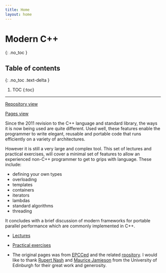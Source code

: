 ```yaml
---
title: Home
layout: home
---
```


# Modern C++ 
{: .no_toc }

## Table of contents
{: .no_toc .text-delta }

1. TOC
{:toc}

---

[Repository view](https://github.com/fum-cs/adv-prog/)

[Pages view](https://fum-cs.github.io/adv-prog)

Since the 2011 revision to the C++ language and standard library, the
ways it is now being used are quite different. Used well, these
features enable the programmer to write elegant, reusable and portable
code that runs efficiently on a variety of architectures.

However it is still a very large and complex tool. This set of
lectures and practical exercises, will cover a minimal set of features
to allow an experienced non-C++ programmer to get to grips with
language. These include:
* defining your own types
* overloading
* templates
* containers
* iterators
* lambdas
* standard algorithms
* threading

It concludes with a brief discussion of modern frameworks for portable
parallel performance which are commonly implemented in C++.

* [Lectures](lectures/)
* [Practical exercises](exercises/)

* The original pages was from [EPCCed](https://epcced.github.io/archer2-cpp/) and the related [rpository](https://github.com/EPCCed/archer2-cpp/).
I would like to thank [Rupert Nash](mailto:r.nash@epcc.ed.ac.uk) and [Maurice Jamieson](mailto:m.jamieson@epcc.ed.ac.uk) from the University of Edinburgh for their great work and generosity.